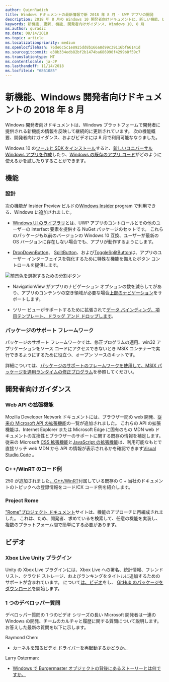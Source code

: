 ```yaml
---
author: QuinnRadich
title: Windows ドキュメントの最新情報で新 2018 年 8 月 - UWP アプリの開発
description: 2018 年 8 月の Windows 10 開発者向けドキュメントに、新しい機能、ビデオ、サンプル、および開発者向けガイダンスが追加されました。
keywords: 新機能, 更新, 機能, 開発者向けガイダンス, Windows 10, 8 月
ms.author: quradic
ms.date: 08/14/2018
ms.topic: article
ms.localizationpriority: medium
ms.openlocfilehash: 76de6c5c1e8925dd8b166a8d99c39116bf66141d
ms.sourcegitcommit: e38b334edb82bf2b1474ba686990f4299b8f59c7
ms.translationtype: MT
ms.contentlocale: ja-JP
ms.lasthandoff: 11/14/2018
ms.locfileid: "6861085"
---
```

# <a name="whats-new-in-the-windows-developer-docs-in-august-2018"></a>新機能、Windows 開発者向けドキュメントの 2018 年 8 月

Windows 開発者向けドキュメントは、Windows プラットフォームで開発者に提供される新機能の情報を反映して継続的に更新されています。 次の機能概要、開発者向けガイダンス、およびビデオには 8 月で利用可能ななりました。

Windows 10 の[ツールと SDK をインストール](http://go.microsoft.com/fwlink/?LinkId=821431)すると、[新しいユニバーサル Windows アプリを作成](../get-started/create-uwp-apps.md)したり、[Windows の既存のアプリ コード](../porting/index.md)がどのように使えるかを試したりすることができます。

## <a name="features"></a>機能

### <a name="design"></a>設計

次の機能が Insider Preview ビルドの[Windows Insider](https://insider.windows.com/) program で利用できる、Windows に追加されました。

* [Windows UI のライブラリ](https://aka.ms/winui-docs)とは、UWP アプリのコントロールとその他のユーザーの interfact 要素を提供する NuGet パッケージのセットです。 これらのパッケージも以前のバージョンの Windows 10 互換、ユーザーが最新の OS バージョンに存在しない場合でも、アプリが動作するようにします。

* [DropDownButton](../design/controls-and-patterns/buttons.md#create-a-drop-down-button)、 [SplitButton](../design/controls-and-patterns/buttons.md#create-a-split-button)、および[ToggleSplitButton](../design/controls-and-patterns/buttons.md#create-a-toggle-split-button)は、アプリのユーザー インターフェイスを強化するために特殊な機能を備えたボタン コントロールを提供します。

![前景色を選択するための分割ボタン](../design/controls-and-patterns/images/split-button-rtb.png)

* NavigationView がアプリのナビゲーション オプションの数を減らしてがあり、アプリのコンテンツの空き領域が必要な場合[上部のナビゲーション](../design/controls-and-patterns/navigationview.md)をサポートします。

* ツリー ビューがサポートするために拡張されて[データ バインディング、項目テンプレート、ドラッグ アンド ドロップします](../design/controls-and-patterns/tree-view.md)。

### <a name="package-support-framework"></a>パッケージのサポート フレームワーク

パッケージのサポート フレームワークでは、修正プログラムの適用、win32 アプリケーションをソース コードにアクセスできないとき MSIX コンテナーで実行できるようにするために役立つ、オープン ソースのキットです。

詳細については、[パッケージのサポートのフレームワークを使用して、MSIX パッケージを適用ランタイムの修正プログラム](../porting/package-support-framework.md)を参照してください。

## <a name="developer-guidance"></a>開発者向けガイダンス

### <a name="web-api-extensions"></a>Web API の拡張機能

Mozilla Developer Network ドキュメントには、ブラウザー間の web 開発、[従来の Microsoft API の拡張機能](https://developer.mozilla.org/docs/Web/API/Microsoft_API_extensions)の一覧が追加されました。 これらの API の拡張機能は、Internet Explorer または Microsoft Edge に固有のもの MDN web ドキュメントの互換性とブラウザーのサポートに関する既存の情報を補足します。従来の Microsoft [CSS 拡張機能](https://developer.mozilla.org/docs/Web/CSS/Microsoft_Extensions)と[JavaScript の拡張機能](https://developer.mozilla.org/docs/Web/JavaScript/Microsoft_JavaScript_extensions)は、利用可能なもとで直接リッチ web MDN から API の情報が表示されるかを確認できます[Visual Studio Code](https://code.visualstudio.com/updates/v1_25#_new-css-pseudo-selectors-and-pseudo-elements-from-mdn) 。

### <a name="cwinrt-code-examples"></a>C++/WinRT のコード例

250 が追加されました[、C++/WinRT](../cpp-and-winrt-apis/index.md)付属している既存の C + 当社のドキュメントのトピックへの登録情報をコード/CX コード例を紹介します。

### <a name="project-rome"></a>Project Rome

["Rome"プロジェクト ドキュメント](https://docs.microsoft.com/windows/project-rome/)サイトは、機能のアプローチに再編成されました。 これは、ため、開発者、求めているを検索して、任意の機能を実装し、複数のプラットフォーム間で簡単にする必要があります。

## <a name="videos"></a>ビデオ

### <a name="xbox-live-unity-plugin"></a>Xbox Live Unity プラグイン

Unity の Xbox Live プラグインには、Xbox Live への署名、統計情報、フレンド リスト、クラウド ストレージ、およびランキングをタイトルに追加するためのサポートが含まれています。 について[は、ビデオ](https://youtu.be/fVQZ-YgwNpY)をし、 [GitHub のパッケージをダウンロード](https://aka.ms/UnityPlugin)を開始します。

### <a name="one-dev-question"></a>1 つのデベロッパー質問

デベロッパー質問の 1 つのビデオ シリーズの長い Microsoft 開発者は一連の Windows の開発、チームのカルチャと履歴に関する質問について説明します。 お答えした最新の質問を以下に示します。

Raymond Chen:

* [カーネルを知るビデオ ドライバーを再起動するかどうか。](https://youtu.be/3SNAdyO1l5c)

Larry Osterman:

* [Windows で Burgermaster オブジェクトの背後にあるストーリーとは何ですか。](https://youtu.be/0TDSbyAIvX0)